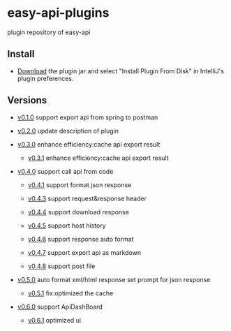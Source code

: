 # easy-api-plugins
plugin repository of easy-api

## Install

- [Download](https://github.com/tangcent/easy-api-plugins/raw/master/idea/easy-api.jar) the plugin jar and select "Install Plugin From Disk" in IntelliJ's plugin preferences.

## Versions

- [v0.1.0](https://github.com/tangcent/easy-api-plugins/raw/master/idea/easy-api.0.1.0.jar) support export api from spring to postman

- [v0.2.0](https://github.com/tangcent/easy-api-plugins/raw/master/idea/easy-api.0.2.0.jar) update description of plugin

- [v0.3.0](https://github.com/tangcent/easy-api-plugins/raw/master/idea/easy-api.0.3.0.jar) enhance efficiency:cache api export result

    - [v0.3.1](https://github.com/tangcent/easy-api-plugins/raw/master/idea/easy-api.0.3.1.jar) enhance efficiency:cache api export result

- [v0.4.0](https://github.com/tangcent/easy-api-plugins/raw/master/idea/easy-api.0.4.0.jar) support call api from code

    - [v0.4.1](https://github.com/tangcent/easy-api-plugins/raw/master/idea/easy-api.0.4.1.jar) support format json response

    - [v0.4.3](https://github.com/tangcent/easy-api-plugins/raw/master/idea/easy-api.0.4.3.jar) support request&response header

    - [v0.4.4](https://github.com/tangcent/easy-api-plugins/raw/master/idea/easy-api.0.4.4.jar) support download response

    - [v0.4.5](https://github.com/tangcent/easy-api-plugins/raw/master/idea/easy-api.0.4.5.jar) support host history

    - [v0.4.6](https://github.com/tangcent/easy-api-plugins/raw/master/idea/easy-api.0.4.6.jar) support response auto format

    - [v0.4.7](https://github.com/tangcent/easy-api-plugins/raw/master/idea/easy-api.0.4.7.jar) support export api as markdown

    - [v0.4.8](https://github.com/tangcent/easy-api-plugins/raw/master/idea/easy-api.0.4.8.jar) support post file

 - [v0.5.0](https://github.com/tangcent/easy-api-plugins/raw/master/idea/easy-api.0.5.0.jar) auto format xml/html response
                                                                                                set prompt for json response
    - [v0.5.1](https://github.com/tangcent/easy-api-plugins/raw/master/idea/easy-api.0.5.1.jar) fix:optimized the cache
    
 - [v0.6.0](https://github.com/tangcent/easy-api-plugins/raw/master/idea/easy-api.0.6.0.jar) support ApiDashBoard
    
    - [v0.6.1](https://github.com/tangcent/easy-api-plugins/raw/master/idea/easy-api.0.6.1.jar) optimized ui
